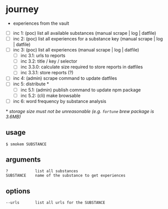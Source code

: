 # journey
- experiences from the vault

- [ ] inc 1: (poc) list all available substances (manual scrape | log | datfile)
- [ ] inc 2: (poc) list all experiences for a substance key (manual scrape | log | datfile)
- [ ] inc 3: (poc) list all experiences (manual scrape | log | datfile)
  - [ ] inc 3.1: urls to reports
  - [ ] inc 3.2: title / key / selector 
  - [ ] inc 3.3.0: calculate size required to store reports in datfiles
  - [ ] inc 3.3.1: store reports (?)
- [ ] inc 4: (admin) scrape command to update datfiles
- [ ] inc 5: distribute *
  - [ ] inc 5.1: (admin) publish command to update npm package
  - [ ] inc 5.2: (cli) make browsable
- [ ] inc 6: word frequency by substance analysis

\* _storage size must not be unreasonable (e.g. `fortune` brew package is 3.6MB)_

## usage

```
$ smokem SUBSTANCE
```

## arguments
```
?            list all substances
SUBSTANCE    name of the substance to get experiences
```

## options
```
--urls       list all urls for the SUBSTANCE
```
